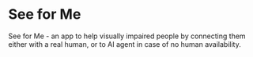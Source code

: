 # See for Me
See for Me - an app to help visually impaired people by connecting them either with a real human, or to AI agent in case of no human availability.
